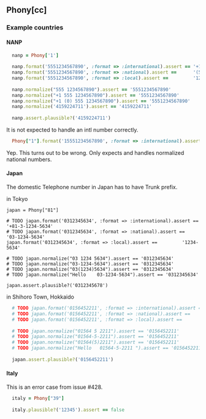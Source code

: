 ## Phony[cc]



### Example countries

#### NANP

```ruby
  nanp = Phony['1']
  
  nanp.format('5551234567890', :format => :international).assert == '+1 (555) 123-4567890'
  nanp.format('5551234567890', :format => :national).assert ==      '(555) 123-4567890'
  nanp.format('5551234567890', :format => :local).assert ==         '123-4567890'
  
  nanp.normalize("555 1234567890").assert == '5551234567890'
  nanp.normalize("+1 555 1234567890").assert == '5551234567890'
  nanp.normalize("+1 (0) 555 1234567890").assert == '5551234567890'
  nanp.normalize('4159224711').assert == '4159224711'
  
  nanp.assert.plausible?('4159224711')
```

It is not expected to handle an intl number correctly.

```ruby
  Phony["1"].format('15551234567890', :format => :international).assert == '+1 (155) 512-34567890'
```

Yep. This turns out to be wrong. Only expects and handles normalized national numbers.

#### Japan

The domestic Telephone number in Japan has to have Trunk prefix.

in Tokyo

    japan = Phony["81"]
  
    # TODO japan.format('0312345634', :format => :international).assert == '+81-3-1234-5634'
    # TODO japan.format('0312345634', :format => :national).assert ==      '03-1234-5634'
    japan.format('0312345634', :format => :local).assert ==         '1234-5634'
    
    # TODO japan.normalize("03 1234 5634").assert == '0312345634'
    # TODO japan.normalize("03-1234-5634").assert == '0312345634'
    # TODO japan.normalize("03(1234)5634").assert == '0312345634'
    # TODO japan.normalize("Hello    03-1234-5634").assert == '0312345634'
  
    japan.assert.plausible?('0312345678')

in Shihoro Town, Hokkaido

```ruby
  # TODO japan.format('0156452211', :format => :international).assert == '+81-1564-5-2211'
  # TODO japan.format('0156452211', :format => :national).assert ==      '01564-5-2211'
  # TODO japan.format('0156452211', :format => :local).assert ==         '5-2211'
  
  # TODO japan.normalize("01564 5 2211").assert == '0156452211'
  # TODO japan.normalize("01564-5-2211").assert == '0156452211'
  # TODO japan.normalize("01564(5)2211").assert == '0156452211'
  # TODO japan.normalize("Hello   01564-5-2211 ").assert == '0156452211'
  
  japan.assert.plausible?('0156452211')
```

#### Italy

This is an error case from issue #428.

```ruby
  italy = Phony["39"]
  
  italy.plausible?('12345').assert == false
```